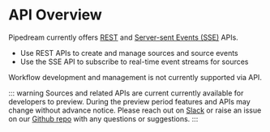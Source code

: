 # API Overview

Pipedream currently offers [REST](/api/rest/) and [Server-sent Events (SSE)](/api/sse/) APIs.

- Use REST APIs to create and manage sources and source events
- Use the SSE API to subscribe to real-time event streams for sources

Workflow development and management is not currently supported via API.

::: warning
Sources and related APIs are current currently available for developers to preview. During the preview period features and APIs may change without advance notice. Please reach out on [Slack](https://pipedream.com/community) or raise an issue on our [Github repo](https://github.com/PipedreamHQ/pipedream) with any questions or suggestions.
:::

<Footer />
